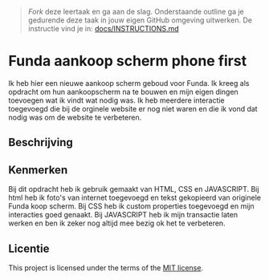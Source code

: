 > _Fork_ deze leertaak en ga aan de slag. Onderstaande outline ga je gedurende deze taak in jouw eigen GitHub omgeving uitwerken. De instructie vind je in: [docs/INSTRUCTIONS.md](docs/INSTRUCTIONS.md)

# Funda aankoop scherm phone first
Ik heb hier een nieuwe aankoop scherm geboud voor Funda. Ik kreeg als opdracht om hun aankoopscherm na te bouwen en mijn eigen dingen toevoegen wat ik vindt wat nodig was.
Ik heb meerdere interactie toegevoegd die bij de orginele website er nog niet waren en die ik vond dat nodig was om de website te verbeteren.

## Beschrijving
<!-- In de Beschrijving staat hoe je project er uit ziet, hoe het werkt en wat je er mee kan. -->
<!-- Voeg een mooie poster visual toe 📸 -->
<!-- Voeg een link toe naar Github Pages 🌐-->

## Kenmerken
Bij dit opdracht heb ik gebruik gemaakt van HTML, CSS en JAVASCRIPT. Bij html heb ik foto's van internet toegevoegd en tekst gekopieerd van originele Funda koop scherm. Bij CSS heb ik custom properties toegevoegd en mijn interacties goed genaakt. Bij JAVASCRIPT heb ik mijn transactie laten werken en ben ik zeker nog altijd mee bezig ok het te verbeteren. 

## Licentie

This project is licensed under the terms of the [MIT license](./LICENSE).

